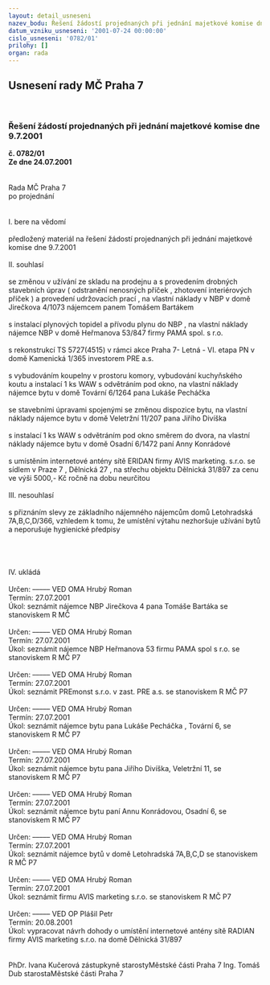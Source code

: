 ```yaml
---
layout: detail_usneseni
nazev_bodu: Řešení žádostí projednaných při jednání majetkové komise dne 9.7.2001
datum_vzniku_usneseni: '2001-07-24 00:00:00'
cislo_usneseni: '0782/01'
prilohy: []
organ: rada
---
```

<div id="ucUsn_pList" class="usn">
	<span><h2>Usnesení rady MČ Praha 7 </h2>
<br></span><div class="standBody">
<span><h3>Řešení žádostí projednaných při jednání majetkové komise dne 9.7.2001</h3></span><div class="center">
		<strong>č. 0782/01</strong><br>
	</div>
<div class="center">
		<strong>Ze dne 24.07.2001</strong><br><br>
	</div>
<br>Rada MČ Praha 7<br>po projednání<br><br><br>I.	bere na vědomí<br><br> předložený materiál na řešení žádostí projednaných při jednání majetkové komise dne 9.7.2001<br><br>II.	souhlasí <br><br>se změnou v užívání ze skladu na prodejnu a s provedením drobných stavebních úprav ( odstranění nenosných příček , zhotovení interiérových příček ) a provedení udržovacích prací , na vlastní náklady v NBP v domě Jirečkova 4/1073 nájemcem panem Tomášem Bartákem<br><br>s instalací plynových topidel  a přívodu plynu do NBP , na vlastní náklady nájemce NBP v domě Heřmanova 53/847 firmy PAMA spol. s r.o.<br><br>s rekonstrukcí TS  5727(4515) v rámci akce Praha 7- Letná - VI. etapa PN v domě Kamenická 1/365 investorem PRE a.s.<br><br>s vybudováním koupelny v prostoru komory, vybudování kuchyňského koutu a instalací 1 ks WAW s odvětráním pod okno, na vlastní náklady  nájemce bytu v domě Tovární 6/1264 pana Lukáše Pecháčka<br><br>se stavebními úpravami spojenými se změnou dispozice bytu, na vlastní náklady nájemce bytu v domě Veletržní 11/207 pana Jiřího Divíška<br><br>s instalací 1 ks WAW s odvětráním pod okno směrem do dvora, na vlastní náklady nájemce bytu v domě Osadní 6/1472 paní Anny Konrádové<br><br>s umístěním internetové antény sítě ERIDAN  firmy AVIS marketing. s.r.o. se sídlem v Praze 7 , Dělnická 27 , na střechu objektu Dělnická 31/897 za cenu ve výši 5000,- Kč ročně na dobu neurčitou<br><br>III.	nesouhlasí<br><br>s přiznáním  slevy ze základního nájemného nájemcům domů Letohradská 7A,B,C,D/366, vzhledem k tomu, že umístění výtahu nezhoršuje užívání bytů a neporušuje hygienické předpisy<br><br><br><br><br>IV.	ukládá <br><br> Určen:	–––––	VED OMA Hrubý Roman<br>Termín: 27.07.2001<br>Úkol:	seznámit nájemce NBP  Jirečkova 4 pana Tomáše Bartáka se stanoviskem R MČ <br> <br> Určen:	–––––	VED OMA Hrubý Roman<br>Termín: 27.07.2001<br>Úkol:	seznámit nájemce NBP Heřmanova 53 firmu PAMA spol s r.o. se stanoviskem R  MČ P7<br> <br> Určen:	–––––	VED OMA Hrubý Roman<br>Termín: 27.07.2001<br>Úkol:	seznámit PREmonst s.r.o. v zast. PRE a.s. se stanoviskem R MČ P7<br> <br> Určen:	–––––	VED OMA Hrubý Roman<br>Termín: 27.07.2001<br>Úkol:	seznámit nájemce bytu pana Lukáše Pecháčka , Tovární 6, se stanoviskem R MČ P7<br> <br> Určen:	–––––	VED OMA Hrubý Roman<br>Termín: 27.07.2001<br>Úkol:	seznámit nájemce bytu pana Jiřího Divíška, Veletržní 11, se stanoviskem R MČ P7<br> <br> Určen:	–––––	VED OMA Hrubý Roman<br>Termín: 27.07.2001<br>Úkol:	seznámit nájemce bytu paní Annu Konrádovou, Osadní 6, se stanoviskem R MČ P7<br> <br> Určen:	–––––	VED OMA Hrubý Roman<br>Termín: 27.07.2001<br>Úkol:	seznámit nájemce bytů v domě Letohradská 7A,B,C,D se stanoviskem R MČ P7<br> <br> Určen:	–––––	VED OMA Hrubý Roman<br>Termín: 27.07.2001<br>Úkol:	seznámit firmu AVIS marketing s.r.o. se stanoviskem  R MČ P7<br> <br> Určen:	–––––	VED OP Plášil Petr<br>Termín: 20.08.2001<br>Úkol:	vypracovat návrh dohody o umístění internetové antény sítě RADIAN firmy AVIS marketing s.r.o. na domě Dělnická 31/897<br> <br> 	<br>PhDr. Ivana Kučerová zástupkyně starostyMěstské části Praha 7	Ing. Tomáš Dub starostaMěstské části Praha 7<br>	<br><br>
</div>
</div>